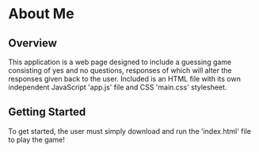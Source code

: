 # About Me

## Overview 

This application is a web page designed to include a guessing game consisting of yes and no questions, responses of which will alter the responses given back to the user. Included is an HTML file with its own independent JavaScript 'app.js' file and CSS 'main.css' stylesheet.

## Getting Started 

To get started, the user must simply download and run the 'index.html' file to play the game!